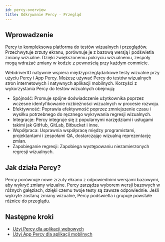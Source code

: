 ```yaml
---
id: percy-overview
title: Odkrywanie Percy - Przegląd 
---
```


## Wprowadzenie

[Percy](https://percy.io/?utm_source=webdriverio&utm_medium=partnered&utm_campaign=documentation) to kompleksowa platforma do testów wizualnych i przeglądów. Przechwytuje zrzuty ekranu, porównuje je z bazową wersją i podświetla zmiany wizualne. Dzięki zwiększonemu pokryciu wizualnemu, zespoły mogą wdrażać zmiany w kodzie z pewnością przy każdym commicie.

WebdriverIO natywnie wspiera międzyprzeglądarkowe testy wizualne przy użyciu Percy i App Percy. Możesz używać Percy do testów wizualnych stron internetowych i natywnych aplikacji mobilnych.
Korzyści z wykorzystania Percy do testów wizualnych obejmują:

- Spójność: Promuje spójne doświadczenie użytkownika poprzez wczesne identyfikowanie rozbieżności wizualnych w procesie rozwoju.
- Efektywność: Poprawia efektywność poprzez zmniejszenie czasu i wysiłku potrzebnego do ręcznego wykrywania regresji wizualnych.
- Integracje: Percy integruje się z popularnymi narzędziami i usługami takimi jak GitHub, GitLab, Bitbucket i inne.
- Współpraca: Usprawnia współpracę między programistami, projektantami i zespołami QA, dostarczając wizualną reprezentację zmian.
- Zapobieganie regresji: Zapobiega występowaniu niezamierzonych regresji wizualnych.

## Jak działa Percy?

Percy porównuje nowe zrzuty ekranu z odpowiednimi wersjami bazowymi, aby wykryć zmiany wizualne. Percy zarządza wyborem wersji bazowych w różnych gałęziach, dzięki czemu twoje testy są zawsze odpowiednie. Jeśli wykryte zostaną zmiany wizualne, Percy podświetla i grupuje powstałe różnice do przeglądu.

## Następne kroki

- [Użyj Percy dla aplikacji webowych](https://webdriver.io/docs/visual-testing/integrate-with-percy)
- [Użyj App Percy dla aplikacji mobilnych](https://webdriver.io/docs/visual-testing/integrate-with-app-percy)